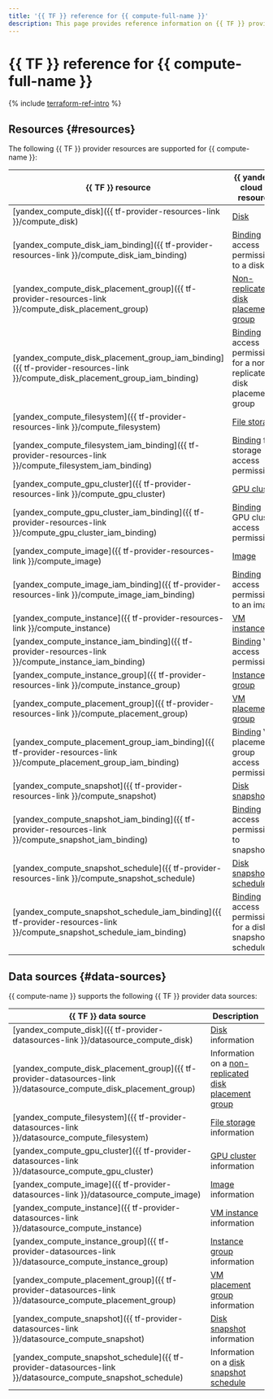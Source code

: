 ```yaml
---
title: '{{ TF }} reference for {{ compute-full-name }}'
description: This page provides reference information on {{ TF }} provider resources and data sources supported for {{ compute-name }}.
---
```


# {{ TF }} reference for {{ compute-full-name }}


{% include [terraform-ref-intro](../_includes/terraform-ref-intro.md) %}

## Resources {#resources}

The following {{ TF }} provider resources are supported for {{ compute-name }}:

| **{{ TF }} resource** | **{{ yandex-cloud }} resource** |
| --- | --- |
| [yandex_compute_disk]({{ tf-provider-resources-link }}/compute_disk) | [Disk](./concepts/disk.md) |
| [yandex_compute_disk_iam_binding]({{ tf-provider-resources-link }}/compute_disk_iam_binding)| [Binding](../iam/concepts/access-control/index.md#access-bindings) access permissions to a disk |
| [yandex_compute_disk_placement_group]({{ tf-provider-resources-link }}/compute_disk_placement_group) | [Non-replicated disk placement group](./concepts/disk-placement-group.md) |
| [yandex_compute_disk_placement_group_iam_binding]({{ tf-provider-resources-link }}/compute_disk_placement_group_iam_binding) | [Binding](../iam/concepts/access-control/index.md#access-bindings) access permissions for a non-replicated disk placement group |
| [yandex_compute_filesystem]({{ tf-provider-resources-link }}/compute_filesystem) | [File storage](./concepts/filesystem.md) |
| [yandex_compute_filesystem_iam_binding]({{ tf-provider-resources-link }}/compute_filesystem_iam_binding) | [Binding](../iam/concepts/access-control/index.md#access-bindings) file storage access permissions |
| [yandex_compute_gpu_cluster]({{ tf-provider-resources-link }}/compute_gpu_cluster) | [GPU cluster](./concepts/gpus.md#gpu-clusters) |
| [yandex_compute_gpu_cluster_iam_binding]({{ tf-provider-resources-link }}/compute_gpu_cluster_iam_binding) | [Binding](../iam/concepts/access-control/index.md#access-bindings) GPU cluster access permissions |
| [yandex_compute_image]({{ tf-provider-resources-link }}/compute_image) | [Image](./concepts/image.md) |
| [yandex_compute_image_iam_binding]({{ tf-provider-resources-link }}/compute_image_iam_binding) | [Binding](../iam/concepts/access-control/index.md#access-bindings) access permissions to an image |
| [yandex_compute_instance]({{ tf-provider-resources-link }}/compute_instance) | [VM instance](./concepts/vm.md) |
| [yandex_compute_instance_iam_binding]({{ tf-provider-resources-link }}/compute_instance_iam_binding) | [Binding](../iam/concepts/access-control/index.md#access-bindings) VM access permissions |
| [yandex_compute_instance_group]({{ tf-provider-resources-link }}/compute_instance_group) | [Instance group](./concepts/instance-groups/index.md) |
| [yandex_compute_placement_group]({{ tf-provider-resources-link }}/compute_placement_group) | [VM placement group](./concepts/placement-groups.md) |
| [yandex_compute_placement_group_iam_binding]({{ tf-provider-resources-link }}/compute_placement_group_iam_binding) | [Binding](../iam/concepts/access-control/index.md#access-bindings) VM placement group access permissions |
| [yandex_compute_snapshot]({{ tf-provider-resources-link }}/compute_snapshot) | [Disk snapshot](./concepts/snapshot.md) |
| [yandex_compute_snapshot_iam_binding]({{ tf-provider-resources-link }}/compute_snapshot_iam_binding) | [Binding](../iam/concepts/access-control/index.md#access-bindings) access permissions to snapshots |
| [yandex_compute_snapshot_schedule]({{ tf-provider-resources-link }}/compute_snapshot_schedule) | [Disk snapshot schedule](./concepts/snapshot-schedule.md) |
| [yandex_compute_snapshot_schedule_iam_binding]({{ tf-provider-resources-link }}/compute_snapshot_schedule_iam_binding) | [Binding](../iam/concepts/access-control/index.md#access-bindings) access permissions for a disk snapshot schedule |

## Data sources {#data-sources}

{{ compute-name }} supports the following {{ TF }} provider data sources:

| **{{ TF }} data source** | **Description** |
| --- | --- |
| [yandex_compute_disk]({{ tf-provider-datasources-link }}/datasource_compute_disk) | [Disk](./concepts/disk.md) information |
| [yandex_compute_disk_placement_group]({{ tf-provider-datasources-link }}/datasource_compute_disk_placement_group) | Information on a [non-replicated disk placement group](./concepts/disk-placement-group.md) |
| [yandex_compute_filesystem]({{ tf-provider-datasources-link }}/datasource_compute_filesystem) | [File storage](./concepts/filesystem.md) information |
| [yandex_compute_gpu_cluster]({{ tf-provider-datasources-link }}/datasource_compute_gpu_cluster) | [GPU cluster](./concepts/gpus.md#gpu-clusters) information |
| [yandex_compute_image]({{ tf-provider-datasources-link }}/datasource_compute_image) | [Image](./concepts/image.md) information |
| [yandex_compute_instance]({{ tf-provider-datasources-link }}/datasource_compute_instance) | [VM instance](./concepts/vm.md) information |
| [yandex_compute_instance_group]({{ tf-provider-datasources-link }}/datasource_compute_instance_group) | [Instance group](./concepts/instance-groups/index.md) information |
| [yandex_compute_placement_group]({{ tf-provider-datasources-link }}/datasource_compute_placement_group) | [VM placement group](./concepts/placement-groups.md) information |
| [yandex_compute_snapshot]({{ tf-provider-datasources-link }}/datasource_compute_snapshot) | [Disk snapshot](./concepts/snapshot.md) information |
| [yandex_compute_snapshot_schedule]({{ tf-provider-datasources-link }}/datasource_compute_snapshot_schedule) | Information on a [disk snapshot schedule](./concepts/snapshot-schedule.md) |